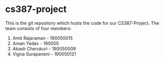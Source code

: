 # cs387-project

This is the git repository which hosts the code for our CS387-Project. 
The team consists of four members:
1. Amit Rajaraman - 190050015
2. Aman Yadav - 190050
3. Akash Cherukuri - 190050009
4. Vigna Surapaneni - 190050121

